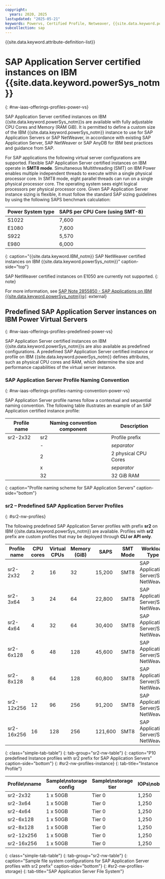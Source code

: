 ```yaml
---
copyright:
  years: 2020, 2025
lastupdated: "2025-05-21"
keywords: Powervs, Certified Profile, Netweaver, {{site.data.keyword.powerSys_notm}},
subcollection: sap
---
```


{{site.data.keyword.attribute-definition-list}}


# SAP Application Server certified instances on IBM {{site.data.keyword.powerSys_notm}}
{: #nw-iaas-offerings-profiles-power-vs}

SAP Application Server certified instances on IBM {{site.data.keyword.powerSys_notm}}s are available with fully adjustable CPU Cores and Memory (RAM GiB). It is permitted to define a custom size of the IBM {{site.data.keyword.powerSys_notm}} instance to use for SAP Application Servers or SAP NetWeaver, in accordance with existing SAP Application Server, SAP NetWeaver or SAP AnyDB for IBM best practices and guidance from SAP.

For SAP applications the following virtual server configurations are supported. Flexible SAP Application Server certified instances on IBM operate in **SMT8 mode**. Simultaneous Multithreading (SMT) on IBM Power enables multiple independent threads to execute within a single physical processor core. In SMT8 mode, eight parallel threads can run on a single physical processor core. The operating system sees eight logical processors per physical processor core. Given SAP Application Server instance sizing is flexible, it must follow the standard SAP sizing guidelines by using the following SAPS benchmark calculation:

| **Power System type** | **SAPS per CPU Core (using SMT-8)** |
| --------------------- | ----------------------------------- |
| S1022                 | 7,600                               |
| E1080                 | 7,600                               |
| S922                  | 5,570                               |
| E980                  | 6,000                               |
{: caption="{{site.data.keyword.IBM_notm}} SAP NetWeaver certified instances on IBM {{site.data.keyword.powerSys_notm}}" caption-side="top"}

SAP NetWeaver certified instances on E1050 are currently not supported.
{: note}

For more information, see [SAP Note 2855850 - SAP Applications on IBM {{site.data.keyword.powerSys_notm}}s](https://launchpad.support.sap.com/#/notes/2855850){: external}

## Predefined SAP Application Server instances on IBM Power Virtual Servers
{: #nw-iaas-offerings-profiles-predefined-power-vs}

SAP Application Server certified instances on IBM {{site.data.keyword.powerSys_notm}}s are also available as predefined configurations. A predefined SAP Application Server certified instance or profile on IBM {{site.data.keyword.powerSys_notm}} defines attributes, such as physical CPU cores and RAM, which determine the size and performance capabilities of the virtual server instance.

### SAP Application Server Profile Naming Convention
{: #nw-iaas-offerings-profiles-naming-convention-power-vs}

SAP Application Server profile names follow a contextual and sequential naming convention. The following table illustrates an example of an SAP Application certified instance profile:

| Profile name | Naming convention component | Description           |
| ------------ | --------------------------- | --------------------- |
| sr2-2x32     | sr2                         | Profile prefix        |
|              | *-*                         | *separator*           |
|              | 2                           | 2 physical CPU Cores  |
|              | x                           | *separator*           |
|              | 32                          | 32 GiB RAM            |
{: caption="Profile naming scheme for SAP Application Servers" caption-side="bottom"}


### sr2 – Predefined SAP Application Server Profiles
{: #sr2-nw-profiles}

The following predefined SAP Application Server profiles with prefix **sr2** on IBM {{site.data.keyword.powerSys_notm}} are available. Profiles with **sr2** prefix are custom profiles that may be deployed through **CLI or API only**.

| **Profile name**    | **CPU cores** | **Virtual CPUs** | **Memory (GiB)** | **SAPS**  | **SMT Mode**               |  **Workload Type**                    |
| ------------------- | ------------- | ---------------- | ---------------- | --------- | -------------------------- | ------------------------------------- |
| sr2-2x32            | 2	            |      16          |  32              |  15,200   | SMT8                       |  SAP Application Server/SAP NetWeaver |
| sr2-3x64            | 3	            |      24          |  64              |  22,800   | SMT8                       |  SAP Application Server/SAP NetWeaver |
| sr2-4x64            | 4	            |      32          |  64              |  30,400   | SMT8                       |  SAP Application Server/SAP NetWeaver |
| sr2-6x128           | 6	            |      48          |  128             |  45,600   | SMT8                       |  SAP Application Server/SAP NetWeaver |
| sr2-8x128	          | 8	            |      64          |  128             |  60,800   | SMT8                       |  SAP Application Server/SAP NetWeaver |
| sr2-12x256          | 12            |      96          |  256             |  91,200   | SMT8                       |  SAP Application Server/SAP NetWeaver |
| sr2-16x256          | 16            |      128         |  256             |  121,600  | SMT8                       |  SAP Application Server/SAP NetWeaver |
{: class="simple-tab-table"}
{: tab-group="sr2-nw-table"}
{: caption="P10 predefined Instance profiles with sr2 prefix for SAP Application Servers" caption-side="bottom"}
{: #sr2-nw-profiles-instance}
{: tab-title="Instance Profile"}

| Profile\nname          | Sample\nstorage config  | Sample\nstorage tier | IOPs\nobtained|
|----------------------- |------------------------ |----------------------|---------------|
|   sr2-2x32             |  1 x 50GB               | Tier 0               |    1,250      |
|   sr2-3x64             |  1 x 50GB               | Tier 0               |    1,250      |
|   sr2-4x64             |  1 x 50GB               | Tier 0               |    1,250      |
|   sr2-6x128            |  1 x 50GB               | Tier 0               |    1,250      |
|   sr2-8x128            |  1 x 50GB               | Tier 0               |    1,250      |
|   sr2-12x256           |  1 x 50GB               | Tier 0               |    1,250      |
|   sr2-16x256           |  1 x 50GB               | Tier 0               |    1,250      |
{: class="simple-tab-table"}
{: tab-group="sr2-nw-table"}
{: caption="Sample file system configurations for SAP Application Server profiles with sr2 prefix" caption-side="bottom"}
{: #sr2-nw-profiles-storage}
{: tab-title="SAP Application Server File System"}
